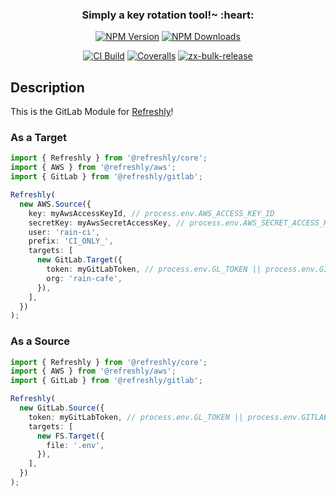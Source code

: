 <h3 align="center">
  Simply a key rotation tool!~ :heart:
</h3>

<div align="center">

[![NPM Version][npm-version-image]][npm-url]
[![NPM Downloads][npm-downloads-image]][npm-url]

[![CI Build][github-actions-image]][github-actions-url]
[![Coveralls][coveralls-image]][coveralls-url]
[![zx-bulk-release][zx-bulk-release-image]][zx-bulk-release-url]

</div>

## Description

This is the GitLab Module for [Refreshly](https://github.com/rain-cafe/refreshly)!

### As a Target

```ts
import { Refreshly } from '@refreshly/core';
import { AWS } from '@refreshly/aws';
import { GitLab } from '@refreshly/gitlab';

Refreshly(
  new AWS.Source({
    key: myAwsAccessKeyId, // process.env.AWS_ACCESS_KEY_ID
    secretKey: myAwsSecretAccessKey, // process.env.AWS_SECRET_ACCESS_KEY
    user: 'rain-ci',
    prefix: 'CI_ONLY_',
    targets: [
      new GitLab.Target({
        token: myGitLabToken, // process.env.GL_TOKEN || process.env.GITLAB_TOKEN
        org: 'rain-cafe',
      }),
    ],
  })
);
```

### As a Source

```ts
import { Refreshly } from '@refreshly/core';
import { AWS } from '@refreshly/aws';
import { GitLab } from '@refreshly/gitlab';

Refreshly(
  new GitLab.Source({
    token: myGitLabToken, // process.env.GL_TOKEN || process.env.GITLAB_TOKEN
    targets: [
      new FS.Target({
        file: '.env',
      }),
    ],
  })
);
```

[npm-version-image]: https://img.shields.io/npm/v/@refreshly/github.svg?style=flat
[npm-downloads-image]: https://img.shields.io/npm/dm/@refreshly/github.svg?style=flat
[npm-url]: https://npmjs.org/package/@refreshly/github
[github-actions-image]: https://github.com/rain-cafe/refreshly/actions/workflows/ci.yml/badge.svg?branch=main
[github-actions-url]: https://github.com/rain-cafe/refreshly/actions/workflows/ci.yml
[coveralls-image]: https://img.shields.io/coveralls/rain-cafe/refreshly.svg
[coveralls-url]: https://coveralls.io/github/rain-cafe/refreshly?branch=main
[zx-bulk-release-url]: https://github.com/semrel-extra/zx-bulk-release
[zx-bulk-release-image]: https://img.shields.io/badge/%F0%9F%93%A6%F0%9F%9A%80-zx--bulk--release-e10079?style=flat
